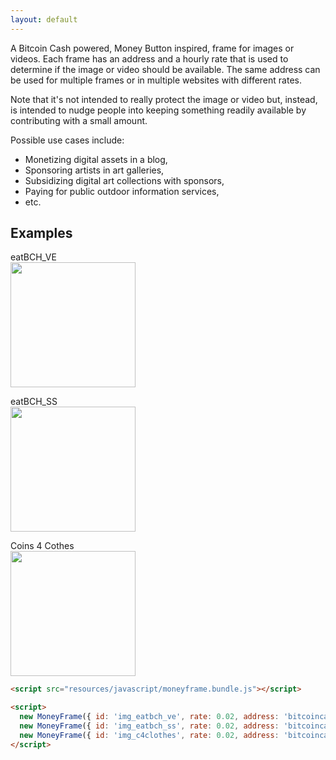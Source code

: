 ```yaml
---
layout: default
---
```


A Bitcoin Cash powered, Money Button inspired, frame for images or videos. Each frame has an address and a hourly rate that is used to determine if the image or video should be available. The same address can be used for multiple frames or in multiple websites with different rates.

Note that it's not intended to really protect the image or video but, instead, is intended to nudge people into keeping something readily available by contributing with a small amount.

Possible use cases include:

  * Monetizing digital assets in a blog,
  * Sponsoring artists in art galleries,
  * Subsidizing digital art collections with sponsors,
  * Paying for public outdoor information services,
  * etc.

Examples
--------

eatBCH_VE <br>
<img id="img_eatbch_ve" src="https://pbs.twimg.com/profile_images/1002336267411939328/SxeSLZvZ_400x400.jpg" width="200">

eatBCH_SS <br>
<img id="img_eatbch_ss" src="https://pbs.twimg.com/profile_images/1002291143617396736/FOnwtK_O_400x400.jpg" width="200">

Coins 4 Cothes <br>
<img id="img_c4clothes" src="https://pbs.twimg.com/profile_images/1021886596939833344/4qU5gwTy_400x400.jpg" width="200">

<script src="resources/javascript/moneyframe.bundle.js"></script>

<script>
  new MoneyFrame({ id: 'img_eatbch_ve', rate: 0.02, address: 'bitcoincash:pp8skudq3x5hzw8ew7vzsw8tn4k8wxsqsv0lt0mf3g' });
  new MoneyFrame({ id: 'img_eatbch_ss', rate: 0.02, address: 'bitcoincash:qrsrvtc95gg8rrag7dge3jlnfs4j9pe0ugrmeml950' });
  new MoneyFrame({ id: 'img_c4clothes', rate: 0.02, address: 'bitcoincash:qzx4tqcldmvs4up9mewkf3ru0z6vy9wm6qm782fwla' });
</script>

``` html
<script src="resources/javascript/moneyframe.bundle.js"></script>

<script>
  new MoneyFrame({ id: 'img_eatbch_ve', rate: 0.02, address: 'bitcoincash:pp8skudq3x5hzw8ew7vzsw8tn4k8wxsqsv0lt0mf3g' });
  new MoneyFrame({ id: 'img_eatbch_ss', rate: 0.02, address: 'bitcoincash:qrsrvtc95gg8rrag7dge3jlnfs4j9pe0ugrmeml950' });
  new MoneyFrame({ id: 'img_c4clothes', rate: 0.02, address: 'bitcoincash:qzx4tqcldmvs4up9mewkf3ru0z6vy9wm6qm782fwla' });
</script>
```
